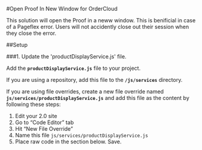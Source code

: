 #Open Proof In New Window for OrderCloud 

This solution will open the Proof in a neww window.  This is benificial in case of a Pageflex error.  Users will not accidently close out their session when they close the error.

##Setup

###1. Update the 'productDisplayService.js' file.

Add the **`productDisplayService.js`** file to your project.

If you are using a repository, add this file to the **`/js/services`** directory.

If you are using file overrides, create a new file override named **`js/services/productDisplayService.js`** and add this file as the content by following these steps:

 1. Edit your 2.0 site
 2. Go to “Code Editor” tab
 3. Hit “New File Override”
 4. Name this file `js/services/productDisplayService.js`
 5. Place raw code in the section below. Save.